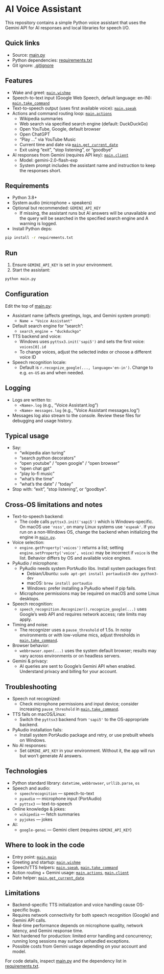 # AI Voice Assistant

This repository contains a simple Python voice assistant that uses the Gemini API for AI responses and local libraries for speech I/O.

## Quick links

- Source: [main.py](main.py)
- Python dependencies: [requirements.txt](requirements.txt)
- Git ignore: [.gitignore](.gitignore)

## Features

- Wake and greet: [`main.wishme`](main.py)
- Speech-to-text input (Google Web Speech, default language: en-IN): [`main.take_command`](main.py)
- Text-to-speech output (uses first available voice): [`main.speak`](main.py)
- Actions and command routing loop: [`main.actions`](main.py)
  - Wikipedia summaries
  - Web search via specified search engine (default: DuckDuckGo)
  - Open YouTube, Google, default browser
  - Open ChatGPT
  - “Play …” via YouTube Music
  - Current time and date via [`main.get_current_date`](main.py)
  - Exit using “exit”, “stop listening”, or “goodbye”
- AI responses from Gemini (requires API key): [`main.client`](main.py)
  - Model: gemini-2.0-flash-exp
  - System prompt includes the assistant name and instruction to keep the responses short.

## Requirements

- Python 3.8+
- System audio (microphone + speakers)
- Optional but recommended: `GEMINI_API_KEY`
  - If missing, the assistant runs but AI answers will be unavailable and the query will be searched in the specified search engine and A warning is logged.
- Install Python deps:

```sh
pip install -r requirements.txt
```

## Run

1. Ensure `GEMINI_API_KEY` is set in your environment.
2. Start the assistant:

```sh
python main.py
```

## Configuration

Edit the top of [main.py](main.py):

- Assistant name (affects greetings, logs, and Gemini system prompt):
  - `Name = "Voice Assistant"`
- Default search engine for “search”:
  - `search_engine = "duckduckgo"`
- TTS backend and voice:
  - Windows uses `pyttsx3.init('sapi5')` and sets the first voice: `voices[0].id`
  - To change voices, adjust the selected index or choose a different voice ID
- Speech recognition locale:
  - Default is `r.recognize_google(..., language='en-in')`. Change to e.g. `en-US` as and when needed.

## Logging

- Logs are written to:
  - `<Name>.log` (e.g., “Voice Assistant.log”)
  - `<Name> messages.log` (e.g., “Voice Assistant messages.log”)
- Messages log also stream to the console. Review these files for debugging and usage history.

## Typical usage

- Say:
  - “wikipedia alan turing”
  - “search python decorators”
  - “open youtube” / “open google” / “open browser”
  - “open chat gpt”
  - “play lo-fi music”
  - “what’s the time”
  - “what’s the date” / “today”
- Stop with: “exit”, “stop listening”, or “goodbye”.

## Cross-OS limitations and notes

- Text-to-speech backend:
  - The code calls `pyttsx3.init('sapi5')` which is Windows-specific. On macOS use `'nsss'`, on many Linux systems use `'espeak'`. If you run on a non-Windows OS, change the backend when initializing the engine in [`main.py`](main.py).
- Voice selection:
  - `engine.getProperty('voices')` returns a list; setting `engine.setProperty('voice', voice)` may be incorrect if `voice` is the list. Behavior differs by OS and available voice engines.
- PyAudio / microphone:
  - PyAudio needs system PortAudio libs. Install system packages first:
    - Debian/Ubuntu: `sudo apt-get install portaudio19-dev python3-dev`
    - macOS: `brew install portaudio`
    - Windows: prefer installing a PyAudio wheel if pip fails.
  - Microphone permissions may be required on macOS and some Linux desktops.
- Speech recognition:
  - `speech_recognition.Recognizer().recognize_google(...)` uses Google’s web API and requires network access; rate limits may apply.
- Timing and noise:
  - The recognizer uses a `pause_threshold` of 1.5s. In noisy environments or with low-volume mics, adjust thresholds in [`main.take_command`](main.py).
- Browser behavior:
  - `webbrowser.open(...)` uses the system default browser; results may vary across environments or on headless servers.
- Gemini & privacy:
  - AI queries are sent to Google’s Gemini API when enabled. Understand privacy and billing for your account.

## Troubleshooting

- Speech not recognized:
  - Check microphone permissions and input device; consider increasing `pause_threshold` in [`main.take_command`](main.py).
- TTS fails on macOS/Linux:
  - Switch the `pyttsx3` backend from `'sapi5'` to the OS-appropriate backend.
- PyAudio installation fails:
  - Install system PortAudio package and retry, or use prebuilt wheels on Windows.
- No AI responses:
  - Set `GEMINI_API_KEY` in your environment. Without it, the app will run but won’t generate AI answers.

## Technologies

- Python standard library: `datetime`, `webbrowser`, `urllib.parse`, `os`
- Speech and audio:
  - `speechrecognition` — speech-to-text
  - `pyaudio` — microphone input (PortAudio)
  - `pyttsx3` — text-to-speech
- Online knowledge & jokes:
  - `wikipedia` — fetch summaries
  - `pyjokes` — jokes
- AI:
  - `google-genai` — Gemini client (requires `GEMINI_API_KEY`)

## Where to look in the code

- Entry point: [`main.main`](main.py)
- Greeting and startup: [`main.wishme`](main.py)
- Speech/TTS helpers: [`main.speak`](main.py), [`main.take_command`](main.py)
- Action routing + Gemini usage: [`main.actions`](main.py), [`main.client`](main.py)
- Date helper: [`main.get_current_date`](main.py)

## Limitations

- Backend-specific TTS initialization and voice handling cause OS-specific bugs.
- Requires network connectivity for both speech recognition (Google) and Gemini API calls.
- Real-time performance depends on microphone quality, network latency, and Gemini response time.
- Not hardened for production: limited error handling and concurrency; running long sessions may surface unhandled exceptions.
- Possible costs from Gemini usage depending on your account and model.

For code details, inspect [main.py](main.py) and the dependency list in [requirements.txt](requirements.txt).
